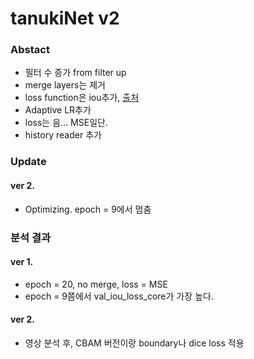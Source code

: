 # tanukiNet v2

### Abstact
- 필터 수 증가 from filter up
- merge layers는 제거
- loss function은 iou추가, [출처](https://www.kaggle.com/c/tgs-salt-identification-challenge/discussion/63044)
- Adaptive LR추가
- loss는 음... MSE일단.
- history reader 추가

### Update
#### ver 2.
- Optimizing. epoch = 9에서 멈춤

### 분석 결과
#### ver 1.
- epoch = 20, no merge, loss = MSE
- epoch = 9쯤에서 val_iou_loss_core가 가장 높다.

#### ver 2.
- 영상 분석 후, CBAM 버전이랑 boundary나 dice loss 적용
